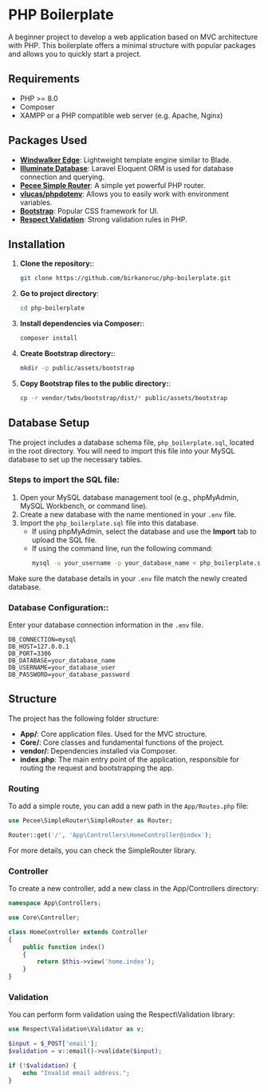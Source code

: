 # PHP Boilerplate

A beginner project to develop a web application based on MVC architecture with PHP. This boilerplate offers a minimal structure with popular packages and allows you to quickly start a project.

## Requirements

- PHP >= 8.0
- Composer
- XAMPP or a PHP compatible web server (e.g. Apache, Nginx)

## Packages Used

- **[Windwalker Edge](https://github.com/windwalker-io/edge)**: Lightweight template engine similar to Blade.
- **[Illuminate Database](https://laravel.com/docs/10.x/eloquent)**: Laravel Eloquent ORM is used for database connection and querying.
- **[Pecee Simple Router](https://github.com/skipperbent/simple-php-router)**: A simple yet powerful PHP router.
- **[vlucas/phpdotenv](https://github.com/vlucas/phpdotenv)**: Allows you to easily work with environment variables.
- **[Bootstrap](https://getbootstrap.com/)**: Popular CSS framework for UI.
- **[Respect Validation](https://respect-validation.readthedocs.io/en/latest/)**: Strong validation rules in PHP.

## Installation

1. **Clone the repository:**:
   ```bash
   git clone https://github.com/birkanoruc/php-boilerplate.git
   ```
2. **Go to project directory**:
   ```bash
   cd php-boilerplate
   ```
3. **Install dependencies via Composer:**:
   ```bash
   composer install
   ```
4. **Create Bootstrap directory:**:
   ```bash
   mkdir -p public/assets/bootstrap
   ```
5. **Copy Bootstrap files to the public directory:**:
   ```bash
   cp -r vendor/twbs/bootstrap/dist/* public/assets/bootstrap
   ```

## Database Setup

The project includes a database schema file, `php_boilerplate.sql`, located in the root directory. You will need to import this file into your MySQL database to set up the necessary tables.

### Steps to import the SQL file:

1. Open your MySQL database management tool (e.g., phpMyAdmin, MySQL Workbench, or command line).
2. Create a new database with the name mentioned in your `.env` file.
3. Import the `php_boilerplate.sql` file into this database.
   - If using phpMyAdmin, select the database and use the **Import** tab to upload the SQL file.
   - If using the command line, run the following command:
     ```bash
     mysql -u your_username -p your_database_name < php_boilerplate.sql
     ```

Make sure the database details in your `.env` file match the newly created database.

### Database Configuration::

Enter your database connection information in the `.env` file.

```env
DB_CONNECTION=mysql
DB_HOST=127.0.0.1
DB_PORT=3306
DB_DATABASE=your_database_name
DB_USERNAME=your_database_user
DB_PASSWORD=your_database_password
```

## Structure

The project has the following folder structure:

- **App/**: Core application files. Used for the MVC structure.
- **Core/**: Core classes and fundamental functions of the project.
- **vendor/**: Dependencies installed via Composer.
- **index.php**: The main entry point of the application, responsible for routing the request and bootstrapping the app.

### Routing

To add a simple route, you can add a new path in the `App/Routes.php` file:

```php
use Pecee\SimpleRouter\SimpleRouter as Router;

Router::get('/', 'App\Controllers\HomeController@index');
```

For more details, you can check the SimpleRouter library.

### Controller

To create a new controller, add a new class in the App/Controllers directory:

```php
namespace App\Controllers;

use Core\Controller;

class HomeController extends Controller
{
    public function index()
    {
        return $this->view('home.index');
    }
}
```

### Validation

You can perform form validation using the Respect\Validation library:

```php
use Respect\Validation\Validator as v;

$input = $_POST['email'];
$validation = v::email()->validate($input);

if (!$validation) {
    echo "Invalid email address.";
}
```
